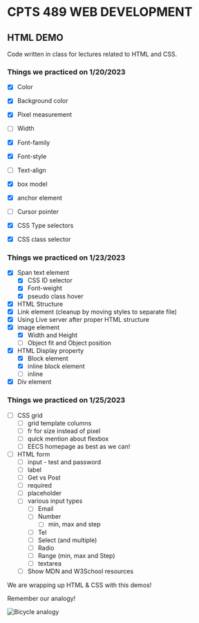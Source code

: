 # CPTS 489  WEB DEVELOPMENT
## HTML DEMO
Code written in class for lectures related to HTML and CSS.

### Things we practiced on 1/20/2023
- [x] Color
- [x] Background color
- [x] Pixel measurement
- [ ] Width
- [x] Font-family
- [x] Font-style
- [ ] Text-align
- [x] box model
- [x] anchor element
- [ ] Cursor pointer
- [x] CSS Type selectors
- [x] CSS class selector


### Things we practiced on 1/23/2023
- [x] Span text element
    - [x] CSS ID selector
    - [x] Font-weight
    - [x] pseudo class hover
- [x] HTML Structure
- [x] Link element (cleanup by moving styles to separate file)
- [x] Using Live server after proper HTML structure
- [x] image element
    - [x] Width and Height
    - [ ] Object fit and Object position
- [x] HTML Display property
    - [x] Block element
    - [x] inline block element
    - [ ] inline
- [x] Div element

### Things we practiced on 1/25/2023
- [ ] CSS grid
    - [ ] grid template columns
    - [ ] fr for size instead of pixel
    - [ ] quick mention about flexbox
    - [ ] EECS homepage as best as we can!
- [ ] HTML form
    - [ ] input - test and password
    - [ ] label
    - [ ] Get vs Post
    - [ ] required
    - [ ] placeholder
    - [ ] various input types
        - [ ] Email
        - [ ] Number
            - [ ] min, max and step
        - [ ] Tel
        - [ ] Select (and multiple)
        - [ ] Radio
        - [ ] Range (min, max and Step)
        - [ ] textarea
    - [ ] Show MDN and W3School resources

We are wrapping up HTML & CSS with this demos!

Remember our analogy!

![Bicycle analogy](https://commons.wikimedia.org/wiki/File:Mum_teaching_child_how_to_ride_a_bike.jpg "Bicycle analogy")


